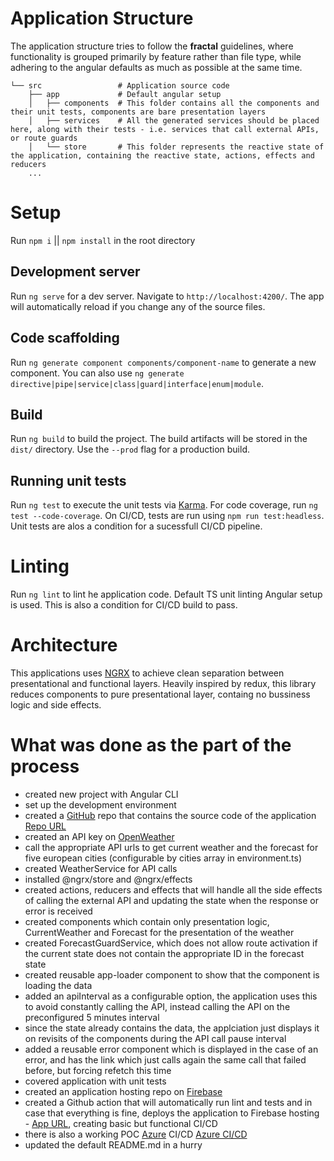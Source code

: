 # Application Structure

The application structure tries to follow the **fractal** guidelines, where functionality is grouped primarily by feature rather than file type, while adhering to the angular defaults as much as possible at the same time.

```
└── src                 # Application source code
 	├── app  		    # Default angular setup
	│	├── components  # This folder contains all the components and their unit tests, components are bare presentation layers
 	│   ├── services    # All the generated services should be placed here, along with their tests - i.e. services that call external APIs, or route guards
 	│	└── store       # This folder represents the reactive state of the application, containing the reactive state, actions, effects and reducers
	...
```

# Setup

Run `npm i` || `npm install` in the root directory

## Development server

Run `ng serve` for a dev server. Navigate to `http://localhost:4200/`. The app will automatically reload if you change any of the source files.

## Code scaffolding

Run `ng generate component components/component-name` to generate a new component. You can also use `ng generate directive|pipe|service|class|guard|interface|enum|module`.

## Build

Run `ng build` to build the project. The build artifacts will be stored in the `dist/` directory. Use the `--prod` flag for a production build.

## Running unit tests

Run `ng test` to execute the unit tests via [Karma](https://karma-runner.github.io). For code coverage, run `ng test --code-coverage`. On CI/CD, tests are run using `npm run test:headless`. Unit tests are alos a condition for a sucessfull CI/CD pipeline.

# Linting

Run `ng lint` to lint he application code. Default TS unit linting Angular setup is used. This is also a condition for CI/CD build to pass.

# Architecture

This applications uses [NGRX](https://ngrx.io/) to achieve clean separation between presentational and functional layers. Heavily inspired by redux, this library reduces 
components to pure presentational layer, containg no bussiness logic and side effects.

# What was done as the part of the process

- created new project with Angular CLI
- set up the development environment
- created a [GitHub](https://github.com/) repo that contains the source code of the application [Repo URL](https://github.com/high1/angular-openweather)
- created an API key on [OpenWeather](https://openweathermap.org/)
- call the appropriate API urls to get current weather and the forecast for five european cities (configurable by cities array in environment.ts)
- created WeatherService for API calls
- installed @ngrx/store and @ngrx/effects
- created actions, reducers and effects that will handle all the side effects of calling the external API and updating the state when the response or error is received
- created components which contain only presentation logic, CurrentWeather and Forecast for the presentation of the weather
- created ForecastGuardService, which does not allow route activation if the current state does not contain the appropriate ID in the forecast state
- created reusable app-loader component to show that the component is loading the data
- added an apiInterval as a configurable option, the application uses this to avoid constantly calling the API, instead calling the API on the preconfigured 5 minutes interval
- since the state already contains the data, the applciation just displays it on revisits of the components during the API call pause interval
- added a reusable error component which is displayed in the case of an error, and has the link which just calls again the same call that failed before, but forcing refetch this time
- covered application with unit tests
- created an application hosting repo on [Firebase](https://firebase.google.com/)
- created a Github action that will automatically run lint and tests and in case that everything is fine, deploys the application to Firebase hosting - [App URL](https://angular-openweather.web.app/), creating basic but functional CI/CD
- there is also a working POC [Azure](https://dev.azure.com) CI/CD [Azure CI/CD](https://dev.azure.com/rsimic/angular-openweather)
- updated the default README.md in a hurry

